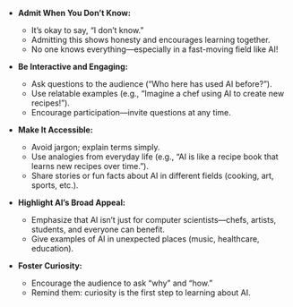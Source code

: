 - **Admit When You Don’t Know:**  
  - It’s okay to say, “I don’t know.”  
  - Admitting this shows honesty and encourages learning together.  
  - No one knows everything—especially in a fast-moving field like AI!

- **Be Interactive and Engaging:**  
  - Ask questions to the audience (“Who here has used AI before?”).  
  - Use relatable examples (e.g., “Imagine a chef using AI to create new recipes!”).  
  - Encourage participation—invite questions at any time.

- **Make It Accessible:**  
  - Avoid jargon; explain terms simply.  
  - Use analogies from everyday life (e.g., “AI is like a recipe book that learns new recipes over time.”).  
  - Share stories or fun facts about AI in different fields (cooking, art, sports, etc.).

- **Highlight AI’s Broad Appeal:**  
  - Emphasize that AI isn’t just for computer scientists—chefs, artists, students, and everyone can benefit.  
  - Give examples of AI in unexpected places (music, healthcare, education).

- **Foster Curiosity:**  
  - Encourage the audience to ask “why” and “how.”  
  - Remind them: curiosity is the first step to learning about AI.